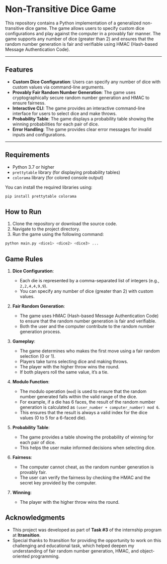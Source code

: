 # Non-Transitive Dice Game

This repository contains a Python implementation of a generalized non-transitive dice game. The game allows users to specify custom dice configurations and play against the computer in a provably fair manner. The game supports any number of dice (greater than 2) and ensures that the random number generation is fair and verifiable using HMAC (Hash-based Message Authentication Code).

---

## Features

- **Custom Dice Configuration**: Users can specify any number of dice with custom values via command-line arguments.
- **Provably Fair Random Number Generation**: The game uses cryptographically secure random number generation and HMAC to ensure fairness.
- **Interactive CLI**: The game provides an interactive command-line interface for users to select dice and make throws.
- **Probability Table**: The game displays a probability table showing the winning probabilities for each pair of dice.
- **Error Handling**: The game provides clear error messages for invalid inputs and configurations.

---

## Requirements

- Python 3.7 or higher
- `prettytable` library (for displaying probability tables)
- `colorama` library (for colored console output)

You can install the required libraries using:

```bash
pip install prettytable colorama
```

## How to Run

1. Clone the repository or download the source code.
2. Navigate to the project directory.
3. Run the game using the following command:

```bash
python main.py <dice1> <dice2> <dice3> ...
```

## Game Rules

1. **Dice Configuration**:
   - Each die is represented by a comma-separated list of integers (e.g., `2,2,4,4,9,9`).
   - You can specify any number of dice (greater than 2) with custom values.

2. **Fair Random Generation**:
   - The game uses HMAC (Hash-based Message Authentication Code) to ensure that the random number generation is fair and verifiable.
   - Both the user and the computer contribute to the random number generation process.

3. **Gameplay**:
   - The game determines who makes the first move using a fair random selection (0 or 1).
   - Players take turns selecting dice and making throws.
   - The player with the higher throw wins the round.
   - If both players roll the same value, it’s a tie.

4. **Modulo Function**:
   - The modulo operation (`mod`) is used to ensure that the random number generated falls within the valid range of the dice.
   - For example, if a die has 6 faces, the result of the random number generation is calculated as `(user_number + computer_number) mod 6`.
   - This ensures that the result is always a valid index for the dice values (0 to 5 for a 6-faced die).

5. **Probability Table**:
   - The game provides a table showing the probability of winning for each pair of dice.
   - This helps the user make informed decisions when selecting dice.

6. **Fairness**:
   - The computer cannot cheat, as the random number generation is provably fair.
   - The user can verify the fairness by checking the HMAC and the secret key provided by the computer.

7. **Winning**:
   - The player with the higher throw wins the round.
  
## Acknowledgments

- This project was developed as part of **Task #3** of the internship program at **Itransition**.
- Special thanks to Itransition for providing the opportunity to work on this challenging and educational task, which helped deepen my understanding of fair random number generation, HMAC, and object-oriented programming.
